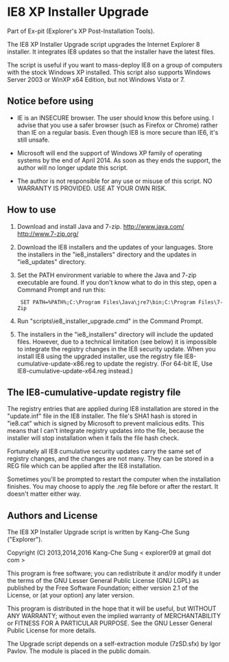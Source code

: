 IE8 XP Installer Upgrade
========================

Part of Ex-pit (Explorer's XP Post-Installation Tools).

The IE8 XP Installer Upgrade script upgrades the Internet Explorer 8
installer. It integrates IE8 updates so that the installer have the latest
files.

The script is useful if you want to mass-deploy IE8 on a group of computers
with the stock Windows XP installed. This script also supports Windows Server
2003 or WinXP x64 Edition, but not Windows Vista or 7.

Notice before using
-------------------

* IE is an INSECURE browser. The user should know this before using. I advise
  that you use a safer browser (such as Firefox or Chrome) rather than IE on
  a regular basis. Even though IE8 is more secure than IE6, it's still unsafe.

* Microsoft will end the support of Windows XP family of operating systems by
  the end of April 2014. As soon as they ends the support, the author will no
  longer update this script.

* The author is not responsible for any use or misuse of this script. NO
  WARRANTY IS PROVIDED. USE AT YOUR OWN RISK.

How to use
----------

1. Download and install Java and 7-zip.
   <http://www.java.com/> <http://www.7-zip.org/>

2. Download the IE8 installers and the updates of your languages.
   Store the installers in the "ie8_installers" directory and the updates in
   "ie8_updates" directory.

3. Set the PATH environment variable to where the Java and 7-zip executable
   are found. If you don't know what to do in this step, open a Command
   Prompt and run this:

        SET PATH=%PATH%;C:\Program Files\Java\jre7\bin;C:\Program Files\7-Zip

4. Run "scripts\ie8_installer_upgrade.cmd" in the Command Prompt.

5. The installers in the "ie8_installers" directory will include the updated
   files. However, due to a technical limitation (see below) it is impossible
   to integrate the registry changes in the IE8 security update. When you
   install IE8 using the upgraded installer, use the registry file
   IE8-cumulative-update-x86.reg to update the registry. (For 64-bit IE, Use
   IE8-cumulative-update-x64.reg instead.)

The IE8-cumulative-update registry file
---------------------------------------

The registry entries that are applied during IE8 installation are stored in
the "update.inf" file in the IE8 installer. The file's SHA1 hash is stored in
"ie8.cat" which is signed by Microsoft to prevent malicious edits. This means
that I can't integrate registry updates into the file, because the installer
will stop installation when it fails the file hash check.

Fortunately all IE8 cumulative security updates carry the same set of registry
changes, and the changes are not many. They can be stored in a REG file which
can be applied after the IE8 installation.

Sometimes you'll be prompted to restart the computer when the installation
finishes. You may choose to apply the .reg file before or after the restart.
It doesn't matter either way.

Authors and License
-------------------

The IE8 XP Installer Upgrade script is written by Kang-Che Sung ("Explorer").

Copyright (C) 2013,2014,2016 Kang-Che Sung < explorer09 at gmail dot com >

This program is free software; you can redistribute it and/or
modify it under the terms of the GNU Lesser General Public
License (GNU LGPL) as published by the Free Software Foundation; either
version 2.1 of the License, or (at your option) any later version.

This program is distributed in the hope that it will be useful,
but WITHOUT ANY WARRANTY; without even the implied warranty of
MERCHANTABILITY or FITNESS FOR A PARTICULAR PURPOSE.  See the GNU
Lesser General Public License for more details.

The Upgrade script depends on a self-extraction module (7zSD.sfx) by
Igor Pavlov. The module is placed in the public domain.
